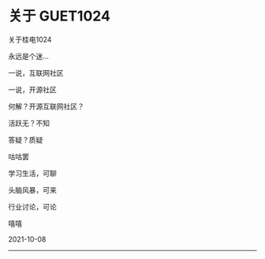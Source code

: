 # 关于 GUET1024

关于桂电1024

永远是个迷...

一说，互联网社区

一说，开源社区

何解？开源互联网社区？

活跃无？不知

答疑？质疑

咕咕罢

学习生活，可聊

头脑风暴，可来

行业讨论，可论

嘻嘻

2021-10-08

---
